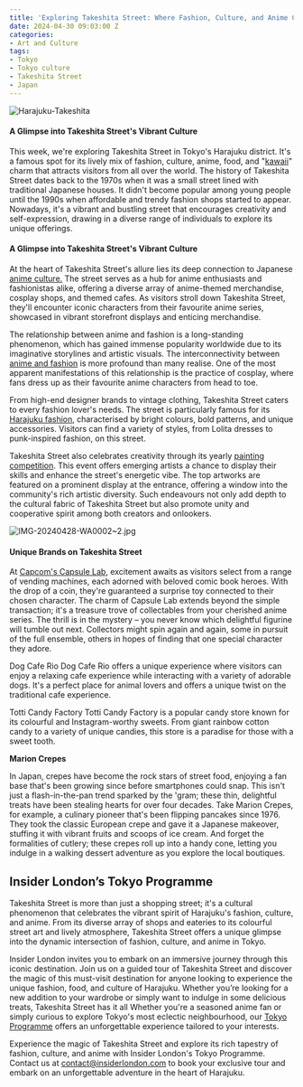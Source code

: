 ```yaml
---
title: 'Exploring Takeshita Street: Where Fashion, Culture, and Anime Collide'
date: 2024-04-30 09:03:00 Z
categories:
- Art and Culture
tags:
- Tokyo
- Tokyo culture
- Takeshita Street
- Japan
---
```


![Harajuku-Takeshita](/uploads/IMG-20240428-WA0000~2.jpg)

#### A Glimpse into Takeshita Street's Vibrant Culture

This week, we're exploring Takeshita Street in Tokyo's Harajuku district. It's a famous spot for its lively mix of fashion, culture, anime, food, and "[kawaii](https://mymodernmet.com/kawaii-art-japanese-culture/)" charm that attracts visitors from all over the world. The history of Takeshita Street dates back to the 1970s when it was a small street lined with traditional Japanese houses. It didn't become popular among young people until the 1990s when affordable and trendy fashion shops started to appear. Nowadays, it's a vibrant and bustling street that encourages creativity and self-expression, drawing in a diverse range of individuals to explore its unique offerings.

#### A Glimpse into Takeshita Street's Vibrant Culture



At the heart of Takeshita Street's allure lies its deep connection to Japanese [anime culture.](https://ourculturemag.com/2021/10/25/the-role-of-anime-in-modern-world-culture-and-its-place-in-peoples-lives/) The street serves as a hub for anime enthusiasts and fashionistas alike, offering a diverse array of anime-themed merchandise, cosplay shops, and themed cafes. As visitors stroll down Takeshita Street, they'll encounter iconic characters from their favourite anime series, showcased in vibrant storefront displays and enticing merchandise.

The relationship between anime and fashion is a long-standing phenomenon, which has gained immense popularity worldwide due to its imaginative storylines and artistic visuals. The interconnectivity between [anime and fashion](https://vogue.sg/influence-of-anime-on-fashion/) is more profound than many realise. One of the most apparent manifestations of this relationship is the practice of cosplay, where fans dress up as their favourite anime characters from head to toe.

From high-end designer brands to vintage clothing, Takeshita Street caters to every fashion lover's needs. The street is particularly famous for its [Harajuku fashion](https://japanese-clothing.com/blogs/japanese-clothing-blog/harajuku-fashion), characterised by bright colours, bold patterns, and unique accessories. Visitors can find a variety of styles, from Lolita dresses to punk-inspired fashion, on this street.

Takeshita Street also celebrates creativity through its yearly [painting competition](https://takeshita-street.com). This event offers emerging artists a chance to display their skills and enhance the street's energetic vibe. The top artworks are featured on a prominent display at the entrance, offering a window into the community's rich artistic diversity. Such endeavours not only add depth to the cultural fabric of Takeshita Street but also promote unity and cooperative spirit among both creators and onlookers.

![IMG-20240428-WA0002~2.jpg](/uploads/IMG-20240428-WA0002~2.jpg)

#### Unique Brands on Takeshita Street

At [Capcom's Capsule Lab](https://www.capcom.co.jp/amusement/game/shop/capsule/), excitement awaits as visitors select from a range of vending machines, each adorned with beloved comic book heroes. With the drop of a coin, they're guaranteed a surprise toy connected to their chosen character. The charm of Capsule Lab extends beyond the simple transaction; it's a treasure trove of collectables from your cherished anime series. The thrill is in the mystery – you never know which delightful figurine will tumble out next. Collectors might spin again and again, some in pursuit of the full ensemble, others in hopes of finding that one special character they adore.

Dog Cafe Rio
Dog Cafe Rio offers a unique experience where visitors can enjoy a relaxing cafe experience while interacting with a variety of adorable dogs. It's a perfect place for animal lovers and offers a unique twist on the traditional cafe experience.

Totti Candy Factory
Totti Candy Factory is a popular candy store known for its colourful and Instagram-worthy sweets. From giant rainbow cotton candy to a variety of unique candies, this store is a paradise for those with a sweet tooth.



**Marion Crepes**

In Japan, crepes have become the rock stars of street food, enjoying a fan base that's been growing since before smartphones could snap. This isn't just a flash-in-the-pan trend sparked by the 'gram; these thin, delightful treats have been stealing hearts for over four decades. Take Marion Crepes, for example, a culinary pioneer that's been flipping pancakes since 1976. They took the classic European crepe and gave it a Japanese makeover, stuffing it with vibrant fruits and scoops of ice cream. And forget the formalities of cutlery; these crepes roll up into a handy cone, letting you indulge in a walking dessert adventure as you explore the local boutiques.

## Insider London’s Tokyo Programme
Takeshita Street is more than just a shopping street; it's a cultural phenomenon that celebrates the vibrant spirit of Harajuku's fashion, culture, and anime. From its diverse array of shops and eateries to its colourful street art and lively atmosphere, Takeshita Street offers a unique glimpse into the dynamic intersection of fashion, culture, and anime in Tokyo.

Insider London invites you to embark on an immersive journey through this iconic destination. Join us on a guided tour of Takeshita Street and discover the magic of this must-visit destination for anyone looking to experience the unique fashion, food, and culture of Harajuku. Whether you’re looking for a new addition to your wardrobe or simply want to indulge in some delicious treats, Takeshita Street has it all Whether you're a seasoned anime fan or simply curious to explore Tokyo's most eclectic neighbourhood, our [Tokyo Programme](https://www.insiderlondon.com/asia/tokyo/) offers an unforgettable experience tailored to your interests.

Experience the magic of Takeshita Street and explore its rich tapestry of fashion, culture, and anime with Insider London's Tokyo Programme. Contact us at [contact@insiderlondon.com](mailto:contact@insiderlondon.com) to book your exclusive tour and embark on an unforgettable adventure in the heart of Harajuku.


